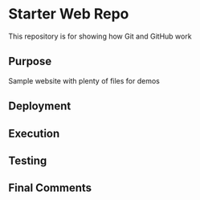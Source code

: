 # Starter Web Repo

This repository is for showing how Git and GitHub work

## Purpose

Sample website with plenty of files for demos

## Deployment

## Execution

## Testing

## Final Comments
